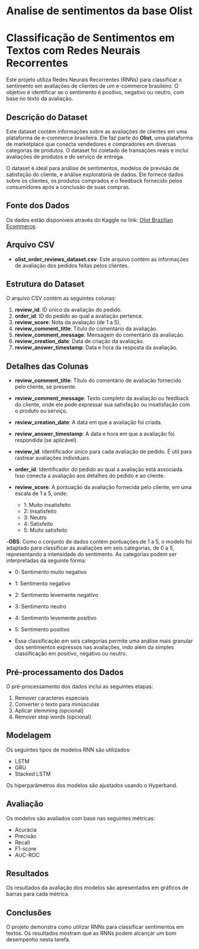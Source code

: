 # Analise de sentimentos da base Olist
# Classificação de Sentimentos em Textos com Redes Neurais Recorrentes

Este projeto utiliza Redes Neurais Recorrentes (RNNs) para classificar o sentimento em avaliações de clientes de um e-commerce brasileiro. O objetivo é identificar se o sentimento é positivo, negativo ou neutro, com base no texto da avaliação.

## Descrição do Dataset

Este dataset contém informações sobre as avaliações de clientes em uma plataforma de e-commerce brasileira. Ele faz parte do **Olist**, uma plataforma de marketplace que conecta vendedores e compradores em diversas categorias de produtos. O dataset foi coletado de transações reais e inclui avaliações de produtos e do serviço de entrega.

O dataset é ideal para análise de sentimentos, modelos de previsão de satisfação do cliente, e análise exploratória de dados. Ele fornece dados sobre os clientes, os produtos comprados e o feedback fornecido pelos consumidores após a conclusão de suas compras.

## Fonte dos Dados

Os dados estão disponíveis através do Kaggle no link: [Olist Brazilian Ecommerce](https://www.kaggle.com/datasets/olistbr/brazilian-ecommerce).

## Arquivo CSV

- **olist_order_reviews_dataset.csv**: Este arquivo contém as informações de avaliação dos pedidos feitas pelos clientes.

## Estrutura do Dataset

O arquivo CSV contém as seguintes colunas:

1. **review_id**: ID único da avaliação do pedido.
2. **order_id**: ID do pedido ao qual a avaliação pertence.
3. **review_score**: Nota da avaliação (de 1 a 5).
4. **review_comment_title**: Título do comentário da avaliação.
5. **review_comment_message**: Mensagem do comentário da avaliação.
6. **review_creation_date**: Data de criação da avaliação.
7. **review_answer_timestamp**: Data e hora da resposta da avaliação.

## Detalhes das Colunas

- **review_comment_title**: Título do comentário de avaliação fornecido pelo cliente, se presente.

- **review_comment_message**: Texto completo da avaliação ou feedback do cliente, onde ele pode expressar sua satisfação ou insatisfação com o produto ou serviço.

- **review_creation_date**: A data em que a avaliação foi criada.

- **review_answer_timestamp**: A data e hora em que a avaliação foi respondida (se aplicável).

- **review_id**: Identificador único para cada avaliação de pedido. É útil para rastrear avaliações individuais.
  
- **order_id**: Identificador do pedido ao qual a avaliação está associada. Isso conecta a avaliação aos detalhes do pedido e ao cliente.
  
- **review_score**: A pontuação da avaliação fornecida pelo cliente, em uma escala de 1 a 5, onde:
  - 1: Muito insatisfeito
  - 2: Insatisfeito
  - 3: Neutro
  - 4: Satisfeito
  - 5: Muito satisfeito

-**OBS**: Como o conjunto de dados contém pontuações de 1 a 5, o modelo foi adaptado para classificar as avaliações em seis categorias, de 0 a 5, representando a intensidade do sentimento. As categorias podem ser interpretadas da seguinte forma:

- 0: Sentimento muito negativo
- 1: Sentimento negativo
- 2: Sentimento levemente negativo
- 3: Sentimento neutro
- 4: Sentimento levemente positivo
- 5: Sentimento positivo

- Essa classificação em seis categorias permite uma análise mais granular dos sentimentos expressos nas avaliações, indo além da simples classificação em positivo, negativo ou neutro.

## Pré-processamento dos Dados

O pré-processamento dos dados inclui as seguintes etapas:

1.  Remover caracteres especiais
2.  Converter o texto para minúsculas
3.  Aplicar stemming (opcional)
4.  Remover stop words (opcional)

## Modelagem

Os seguintes tipos de modelos RNN são utilizados:

*   LSTM
*   GRU
*   Stacked LSTM

Os hiperparâmetros dos modelos são ajustados usando o Hyperband.

## Avaliação

Os modelos são avaliados com base nas seguintes métricas:

*   Acurácia
*   Precisão
*   Recall
*   F1-score
*   AUC-ROC

## Resultados

Os resultados da avaliação dos modelos são apresentados em gráficos de barras para cada métrica.

## Conclusões

O projeto demonstra como utilizar RNNs para classificar sentimentos em textos. Os resultados mostram que as RNNs podem alcançar um bom desempenho nesta tarefa.
